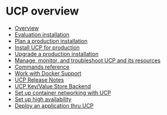 <!--[metadata]>
+++
title ="Docker Universal Control Plane"
description="Docker Universal Control Plane"
[menu.main]
parent="mn_ucp"
weight="-100"
+++
<![end-metadata]-->

<!--[metadata]>
NOTICE:
The current doc theme does not allow us to create a split menu: a menu whose label is both a link and a dropdown. Our theme redesign fixes this but it is in RFD, so earliest out is about March 2016. In the mean time

* the overview.md pages to show up in the menu.
* when a user clicks Overview, we will redirect go to https://docs.docker.com/ucp/
* Later, after the redesign goes live, we will re-redirect in the unlikely event someone was able to book mark https://docs.docker.com/ucp/overview
<![end-metadata]-->

# UCP overview

* [Overview](overview.md)
* [Evaluation installation](evaluation-install.md)
* [Plan a production installation](plan-production-install.md)
* [Install UCP for production](production-install.md)
* [Upgrade a production installation](production-upgrade.md)
* [Manage, monitor, and troubleshoot UCP and its resources](manage/monitor-ucp.md)
* [Commands reference](reference/index.md)
* [Work with Docker Support](support.md)
* [UCP Release Notes](release_notes.md)
* [UCP Key/Value Store Backend](kv_store.md)
* [Set up container networking with UCP](networking.md)
* [Set up high availability](understand_ha.md)
* [Deploy an application thru UCP](deploy-application.md)
